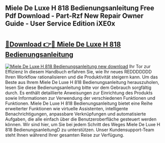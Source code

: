 ## Miele De Luxe H 818 Bedienungsanleitung Free Pdf Download - Part-Rzf New Repair Owner Guide - User Service Edition iXE0x

# <h2><a href="http://df19xs6.blite.top/?on=Miele+De+Luxe+H+818+Bedienungsanleitung">🔗Download 👉🔴 Miele De Luxe H 818 Bedienungsanleitung</a></h2>

[![Miele De Luxe H 818 Bedienungsanleitung new download](https://i.imgur.com/lujVjoI.png)](http://df19xs6.blite.top/?on=Miele+De+Luxe+H+818+Bedienungsanleitung)
Ihr Tor zur Effizienz In diesem Handbuch erfahren Sie, wie Ihr neues REDDDDDDD Ihren Workflow rationalisieren und die Produktivität steigern kann. Um das Beste aus Ihrem Miele De Luxe H 818 Bedienungsanleitung herauszuholen, lesen Sie diese Bedienungsanleitung bitte vor dem Gebrauch sorgfältig durch. Es enthält detaillierte Anweisungen zur Einrichtung des Produkts sowie Informationen zur Verwendung der verschiedenen Funktionen und Funktionen. Miele De Luxe H 818 Bedienungsanleitung bietet eine Reihe erweiterter Funktionen wie virtuelle Assistenten, intelligente Benachrichtigungen, anpassbare Verknüpfungen und automatisierte Aufgaben, die alle einfach über die Benutzeroberfläche gesteuert werden können. Wir sind hier, um Sie bei jedem Schritt des Weges Miele De Luxe H 818 BedienungsanleitungD zu unterstützen. Unser Kundensupport-Team steht Ihnen während Ihrer gesamten Reise zur Verfügung.
